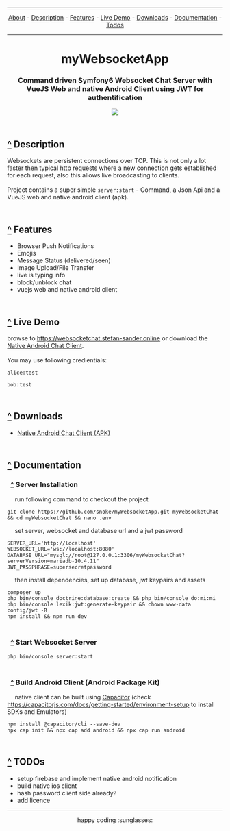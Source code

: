 
<div name="menu">

---

<div align="center">
  
  [About](#about) -
  [Description](#Description) -
   [Features](#Features) -
   [Live Demo](#LiveDemo) -
   [Downloads](#Downloads) -
   [Documentation](#Documentation) -
   [Todos](#TODOs)
  </div>
  
---

  </div>
  
  

# <div align="center" name="about">myWebsocketApp </div>
### <div align="center">Command driven Symfony6 Websocket Chat Server with VueJS Web and native Android Client using JWT for authentification</div>
<p align="center">
  <img src="https://github.com/snoke/myWebsocketApp/blob/master/myWebsocketApp.png?raw=true" />
</p>

  
  

##  <br /> <div name="Description"> [^](#menu) Description </div>
Websockets are persistent connections over TCP. 
This is not only a lot faster then typical http requests where a new connection gets established for each request, also this allows live broadcasting to clients.<br /><br />
Project contains a super simple ```server:start```  - Command, a Json Api and a VueJS web and native android client (apk).<br />

## <br /> <div name="Features"> [^](#menu) Features</div>
* Browser Push Notifications
* Emojis
* Message Status (delivered/seen)
* Image Upload/File Transfer
* live is typing info
* block/unblock chat
* vuejs web and native android client

## <br /> <div name="LiveDemo"> [^](#menu) Live Demo  </div>
browse to https://websocketchat.stefan-sander.online or download the [Native Android Chat Client](#Downloads). <br /><br />
You may use following credientials:
```
alice:test
```
```
bob:test
```

## <br /> <div name="Downloads"> [^](#menu) Downloads </div>
* [Native Android Chat Client (APK)](https://github.com/snoke/myWebsocketApp/raw/master/public/downloads/android-client-latest.apk)  

 
## <br /> <div name="Documentation"> [^](#menu) Documentation</div>
###  &nbsp; [^](#menu) Server Installation

&emsp; run following command to checkout the project
```
git clone https://github.com/snoke/myWebsocketApp.git myWebsocketChat && cd myWebsocketChat && nano .env
```
&emsp; set server, websocket and database url and a jwt password 
```
SERVER_URL='http://localhost' 
WEBSOCKET_URL='ws://localhost:8080' 
DATABASE_URL="mysql://root@127.0.0.1:3306/myWebsocketChat?serverVersion=mariadb-10.4.11"
JWT_PASSPHRASE=supersecretpassword
```

&emsp; then install dependencies, set up database, jwt keypairs and assets
```
composer up
php bin/console doctrine:database:create && php bin/console do:mi:mi
php bin/console lexik:jwt:generate-keypair && chown www-data config/jwt -R
npm install && npm run dev 
```

 
###  <br /> &nbsp; [^](#menu) Start Websocket Server
```
php bin/console server:start
```

### <br /> &nbsp;  [^](#menu) Build Android Client (Android Package Kit)
&emsp; native client can be built using [Capacitor](https://capacitorjs.com) (check https://capacitorjs.com/docs/getting-started/environment-setup to install SDKs and Emulators)

```
npm install @capacitor/cli --save-dev
npx cap init && npx cap add android && npx cap run android
```

## <br /> <div name="TODOs"> [^](#menu) TODOs</div>
* setup firebase and implement native android notification
* build native ios client 
* hash password client side already?
* add licence 

<hr />
<div align="center">
happy coding :sunglasses:
  </div>
  
